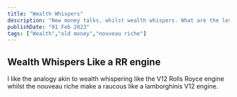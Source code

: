 ```yaml
---
title: "Wealth Whispers"
description: "New money talks, whilst wealth whispers. What are the lessons you can learn from old money"
publishDate: "01 Feb 2023"
tags: ["Wealth","old money","nouveau riche"]
---
```


## Wealth Whispers Like a RR engine

I like the analogy akin to wealth whispering like the V12 Rolls Royce engine whilst the nouveau riche make a raucous like a lamborghinis V12 engine.
